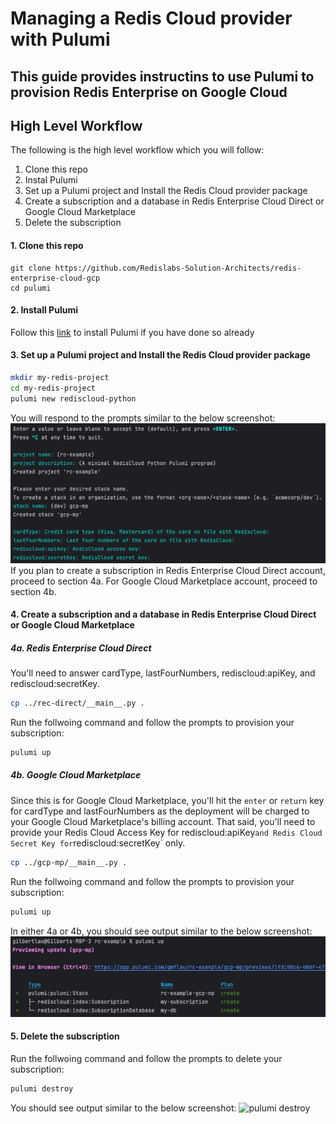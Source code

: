 # Managing a Redis Cloud provider with Pulumi

## This guide provides instructins to use Pulumi to provision Redis Enterprise on Google Cloud

## High Level Workflow
The following is the high level workflow which you will follow:
1. Clone this repo
2. Instal Pulumi
3. Set up a Pulumi project and Install the Redis Cloud provider package
4. Create a subscription and a database in Redis Enterprise Cloud Direct or Google Cloud Marketplace
5. Delete the subscription
    

#### 1. Clone this repo 
```base
git clone https://github.com/Redislabs-Solution-Architects/redis-enterprise-cloud-gcp
cd pulumi
```
    
#### 2. Install Pulumi
Follow this [link](https://www.pulumi.com/docs/install/) to install Pulumi if you have done so already
    
#### 3. Set up a Pulumi project and Install the Redis Cloud provider package
```bash
mkdir my-redis-project
cd my-redis-project
pulumi new rediscloud-python
```
You will respond to the prompts similar to the below screenshot:
![New Pulumi Project Prompt](./img/new_pulumi_project.png)
If you plan to create a subscription in Redis Enterprise Cloud Direct account, proceed to section 4a. For Google Cloud Marketplace account, proceed to section 4b.
    
    
#### 4. Create a subscription and a database in Redis Enterprise Cloud Direct or Google Cloud Marketplace
##### 4a. Redis Enterprise Cloud Direct
You'll need to answer cardType, lastFourNumbers, rediscloud:apiKey, and rediscloud:secretKey.
```bash
cp ../rec-direct/__main__.py .
```
Run the follwoing command and follow the prompts to provision your subscription:
```bash
pulumi up
```
        
##### 4b. Google Cloud Marketplace
Since this is for Google Cloud Marketplace, you'll hit the `enter` or `return` key for cardType and lastFourNumbers as the deployment will be charged to your Google Cloud Marketplace's billing account. That said, you'll need to provide your Redis Cloud Access Key for rediscloud:apiKey` and Redis Cloud Secret Key for `rediscloud:secretKey` only.
```bash
cp ../gcp-mp/__main__.py .
```
Run the follwoing command and follow the prompts to provision your subscription:
```bash
pulumi up
```
    
In either 4a or 4b, you should see output similar to the below screenshot:
![pulumi up](./img/pulumi_up.png)
     
    
#### 5. Delete the subscription
Run the follwoing command and follow the prompts to delete your subscription:
```bash
pulumi destroy
```
You should see output similar to the below screenshot:
![pulumi destroy](.img/pulumi_destroy.png)


